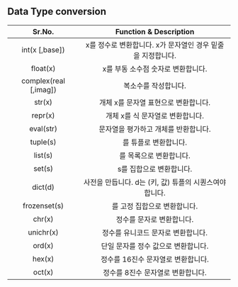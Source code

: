 Data Type conversion
---
|Sr.No.  | Function & Description |
| :----------: | :----------: |
| int(x [,base]) | x를 정수로 변환합니다. x가 문자열인 경우 밑줄을 지정합니다.|
| float(x) | x를 부동 소수점 숫자로 변환합니다. |
| complex(real [,imag])| 복소수를 작성합니다. |
| str(x) | 개체 x를 문자열 표현으로 변환합니다. |
| repr(x)|개체 x를 식 문자열로 변환합니다.
| eval(str)| 문자열을 평가하고 개체를 반환합니다. |
| tuple(s)| 를 튜플로 변환합니다. |
| list(s)| 를 목록으로 변환합니다. |
| set(s)| s를 집합으로 변환합니다. |
| dict(d)| 사전을 만듭니다. d는 (키, 값) 튜플의 시퀀스여야 합니다. |
| frozenset(s)| 를 고정 집합으로 변환합니다. |
| chr(x)| 정수를 문자로 변환합니다. |
| unichr(x)| 정수를 유니코드 문자로 변환합니다. |
| ord(x)| 단일 문자를 정수 값으로 변환합니다. |
| hex(x)| 정수를 16진수 문자열로 변환합니다. |
| oct(x)| 정수를 8진수 문자열로 변환합니다. |
